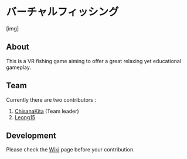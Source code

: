 # バーチャルフィッシング

[img]

## About
This is a VR fishing game aiming to offer a great relaxing yet educational gameplay.

## Team
Currently there are two contributors : 
1. [ChisanaKita](https://github.com/ChisanaKita) (Team leader)
2. [Leong15](https://github.com/Leong15)

## Development
Please check the [Wiki](https://github.com/ChisanaKita/FYP/wiki) page before your contribution.
